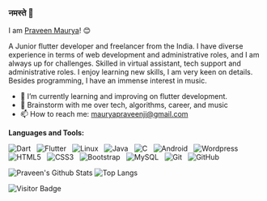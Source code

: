 ### नमस्ते 🙏
I am [Praveen Maurya](https://praveenmaurya.in)! 😊

<!--
**TheUltimate-Maurya/TheUltimate-Maurya** is a ✨ _special_ ✨ repository because its `README.md` (this file) appears on your GitHub profile.

Here are some ideas to get you started:

- 🔭 I’m currently working on ...
- 🌱 I’m currently learning ...
- 👯 I’m looking to collaborate on ...
- 🤔 I’m looking for help with ...
- 💬 Ask me about ...
- 📫 How to reach me: ...
- 😄 Pronouns: ...
- ⚡ Fun fact: ...
-->


A Junior flutter developer and freelancer from the India. I have diverse experience in terms of web development and administrative roles, and I am always up for challenges. Skilled in virtual assistant, tech support and administrative roles. I enjoy learning new skills, I am very keen on details. Besides programming, I have an immense interest in music.

- 🔭 I’m currently learning and improving on flutter development.
- 💬 Brainstorm with me over tech, algorithms, career, and music 
- 📫 How to reach me: mauryapraveenji@gmail.com

<!--
- 📝 [Resume](https://drive.google.com/file/d/1xAWtKXAAs9af9zsfEcwPkx6YQ7z52F0o/view?usp=sharing)
-->
**Languages and Tools:** 

![Dart](https://img.shields.io/badge/-Dart-black?logo=dart&style=social)&nbsp;&nbsp;
![Flutter](https://img.shields.io/badge/-Flutter%20Framework-black?logo=flutter&style=social)&nbsp;&nbsp;
![Linux](https://img.shields.io/badge/-Linux-black?logo=linux&style=social)&nbsp;&nbsp;
![Java](https://img.shields.io/badge/-Java-black?logo=java&style=social)&nbsp;&nbsp;
![C](https://img.shields.io/badge/-C-black?logo=c&style=social)&nbsp;&nbsp;
![Android](https://img.shields.io/badge/-Android-black?logo=android&style=social)&nbsp;&nbsp;
![Wordpress](https://img.shields.io/badge/-Wrodpress-black?logo=wordpress&style=social)&nbsp;&nbsp;
![HTML5](https://img.shields.io/badge/-HTML5-black?logo=html5&style=social)&nbsp;&nbsp;
![CSS3](https://img.shields.io/badge/-CSS3-black?logo=css3&style=social)&nbsp;&nbsp;
![Bootstrap](https://img.shields.io/badge/-Bootstrap-black?logo=bootstrap&style=social)&nbsp;&nbsp;
![MySQL](https://img.shields.io/badge/-MySQL-black?logo=mysql&style=social)&nbsp;&nbsp;
![Git](https://img.shields.io/badge/-Git-black?logo=git&style=social)&nbsp;&nbsp;
![GitHub](https://img.shields.io/badge/-GitHub-black?logo=github&style=social)&nbsp;&nbsp;


![Praveen's Github Stats](https://github-readme-stats.vercel.app/api?username=praveenmaurya09&count=public=true&show_icons=true&include_all_commits=true)
![Top Langs](https://github-readme-stats.vercel.app/api/top-langs/?username=praveenmaurya09&hide=TeX&layout=compact)

![Visitor Badge](https://visitor-badge.laobi.icu/badge?page_id=praveenmaurya09.praveenmaurya09)
